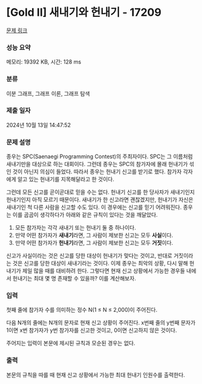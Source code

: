 # [Gold II] 새내기와 헌내기 - 17209 

[문제 링크](https://www.acmicpc.net/problem/17209) 

### 성능 요약

메모리: 19392 KB, 시간: 128 ms

### 분류

이분 그래프, 그래프 이론, 그래프 탐색

### 제출 일자

2024년 10월 13일 14:47:52

### 문제 설명

<p>종우는 SPC(Saenaegi Programming Contest)의 주최자이다. SPC는 그 이름처럼 새내기만을 대상으로 하는 대회이다. 그런데 종우는 SPC의 참가자에 몰래 헌내기가 섞인 것이 아닌지 의심이 들었다. 따라서 종우는 헌내기 신고를 받기로 했다. 참가자 각자에게 알고 있는 헌내기를 지목해달라고 한 것이다.</p>

<p>그런데 모든 신고를 곧이곧대로 믿을 수는 없다. 헌내기 신고를 한 당사자가 새내기인지 헌내기인지 아직 모르기 때문이다. 새내기가 한 신고라면 괜찮겠지만, 헌내기가 자신은 새내기인 척 다른 사람을 신고할 수도 있다. 이 경우에는 신고를 믿기 어려워진다. 종우는 이를 곰곰이 생각하다가 아래와 같은 규칙이 있다는 것을 깨달았다.</p>

<ol>
	<li>모든 참가자는 각각 새내기 또는 헌내기 둘 중 하나이다.</li>
	<li>만약 어떤 참가자가 <strong>새내기</strong>라면, 그 사람이 제보한 신고는 모두 <strong>사실</strong>이다.</li>
	<li>만약 어떤 참가자가 <strong>헌내기</strong>라면, 그 사람이 제보한 신고는 모두 <strong>거짓</strong>이다.</li>
</ol>

<p>신고가 사실이라는 것은 신고를 당한 대상이 헌내기가 맞다는 것이고, 반대로 거짓이라는 것은 신고를 당한 대상이 새내기라는 것이다. 이제 종우는 최악의 상황, 다시 말해 헌내기가 제일 많을 때를 대비하려 한다. 그렇다면 현재 신고 상황에서 가능한 경우들 내에서 헌내기는 최대 몇 명 존재할 수 있을까? 이를 계산해보자.</p>

### 입력 

 <p>첫째 줄에 참가자 수를 의미하는 정수 N(1 ≤ N ≤ 2,000)이 주어진다.</p>

<p>다음 N개의 줄에는 N개의 문자로 현재 신고 상황이 주어진다. x번째 줄의 y번째 문자가 1이면 x번 참가자가 y번 참가자를 신고한 것이고, 0이면 신고하지 않은 것이다.</p>

<p>주어지는 입력이 본문에 제시된 규칙과 모순된 경우는 없다.</p>

### 출력 

 <p>본문의 규칙을 따를 때 현재 신고 상황에서 가능한 최대 헌내기 인원수를 출력한다.</p>

